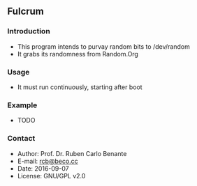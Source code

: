 ## Fulcrum

### Introduction

* This program intends to purvay random bits to /dev/random
* It grabs its randomness from Random.Org

### Usage

* It must run continuously, starting after boot

### Example

* TODO

### Contact

* Author: Prof. Dr. Ruben Carlo Benante
* E-mail: rcb@beco.cc
* Date: 2016-09-07
* License: GNU/GPL v2.0

